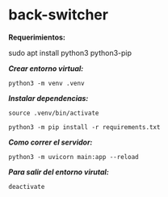 # back-switcher

**Requerimientos:**

sudo apt install python3 python3-pip


***Crear entorno virtual:***
```
python3 -m venv .venv
```
***Instalar dependencias:***
```
source .venv/bin/activate
```
```
python3 -m pip install -r requirements.txt
```
***Como correr el servidor:***
```
python3 -m uvicorn main:app --reload
```
***Para salir del entorno virutal:***
```
deactivate
```
